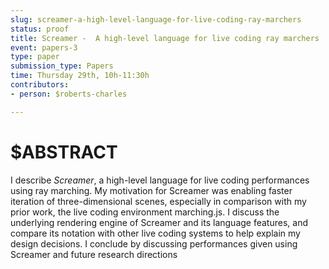 ```yaml
---
slug: screamer-a-high-level-language-for-live-coding-ray-marchers
status: proof
title: Screamer -  A high-level language for live coding ray marchers
event: papers-3
type: paper
submission_type: Papers
time: Thursday 29th, 10h-11:30h
contributors:
- person: $roberts-charles

---
```


# $ABSTRACT

I describe *Screamer*, a high-level language for live coding performances using ray marching. My motivation for Screamer was enabling faster iteration of three-dimensional scenes, especially in comparison with my prior work, the live coding environment marching.js. I discuss the underlying rendering engine of Screamer and its language features, and compare its notation with other live coding systems to help explain my design decisions. I conclude by discussing performances given using Screamer and future research directions

